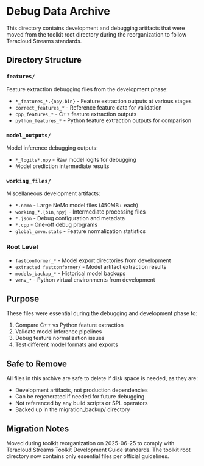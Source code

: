 # Debug Data Archive

This directory contains development and debugging artifacts that were moved from the toolkit root directory during the reorganization to follow Teracloud Streams standards.

## Directory Structure

### `features/`
Feature extraction debugging files from the development phase:
- `*_features_*.{npy,bin}` - Feature extraction outputs at various stages
- `correct_features_*` - Reference feature data for validation
- `cpp_features_*` - C++ feature extraction outputs
- `python_features_*` - Python feature extraction outputs for comparison

### `model_outputs/`  
Model inference debugging outputs:
- `*_logits*.npy` - Raw model logits for debugging
- Model prediction intermediate results

### `working_files/`
Miscellaneous development artifacts:
- `*.nemo` - Large NeMo model files (450MB+ each)
- `working_*.{bin,npy}` - Intermediate processing files
- `*.json` - Debug configuration and metadata
- `*.cpp` - One-off debug programs
- `global_cmvn.stats` - Feature normalization statistics

### Root Level
- `fastconformer_*` - Model export directories from development
- `extracted_fastconformer/` - Model artifact extraction results  
- `models_backup_*` - Historical model backups
- `venv_*` - Python virtual environments from development

## Purpose

These files were essential during the debugging and development phase to:
1. Compare C++ vs Python feature extraction
2. Validate model inference pipelines
3. Debug feature normalization issues
4. Test different model formats and exports

## Safe to Remove

All files in this archive are safe to delete if disk space is needed, as they are:
- Development artifacts, not production dependencies
- Can be regenerated if needed for future debugging
- Not referenced by any build scripts or SPL operators
- Backed up in the migration_backup/ directory

## Migration Notes

Moved during toolkit reorganization on 2025-06-25 to comply with Teracloud Streams Toolkit Development Guide standards. The toolkit root directory now contains only essential files per official guidelines.